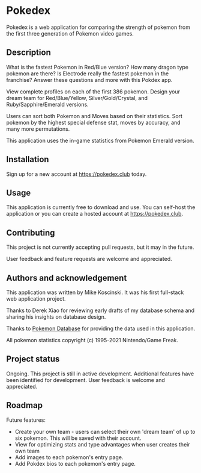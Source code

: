 # Pokedex

Pokedex is a web application for comparing the strength of pokemon from the first three generation of Pokemon video games.

## Description

What is the fastest Pokemon in Red/Blue version? How many dragon type pokemon are there? Is Electrode really the fastest pokemon in the franchise? Answer these questions and more with this Pokdex app.

View complete profiles on each of the first 386 pokemon. Design your dream team for Red/Blue/Yellow, Silver/Gold/Crystal, and Ruby/Sapphire/Emerald versions.

Users can sort both Pokemon and Moves based on their statistics. Sort pokemon by the highest special defense stat, moves by accuracy, and many more permutations.

This application uses the in-game statistics from Pokemon Emerald version.

## Installation

Sign up for a new account at https://pokedex.club today.

## Usage

This application is currently free to download and use. You can self-host the application or you can create a hosted account at https://pokedex.club.

## Contributing

This project is not currently accepting pull requests, but it may in the future.

User feedback and feature requests are welcome and appreciated.

## Authors and acknowledgement

This application was written by Mike Koscinski. It was his first full-stack web application project.

Thanks to Derek Xiao for reviewing early drafts of my database schema and sharing his insights on database design.

Thanks to [Pokemon Database](https://pokemondb.net/) for providing the data used in this application.

All pokemon statistics copyright (c) 1995-2021 Nintendo/Game Freak.

## Project status

Ongoing. This project is still in active development. Additional features have been identified for development. User feedback is welcome and appreciated.

## Roadmap

Future features:

- Create your own team - users can select their own 'dream team' of up to six pokemon. This will be saved with their account.
- View for optimizing stats and type advantages when user creates their own team
- Add images to each pokemon's entry page.
- Add Pokdex bios to each pokemon's entry page.
